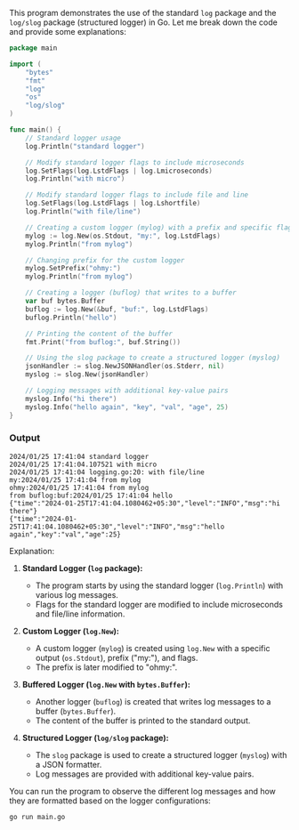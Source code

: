 This program demonstrates the use of the standard `log` package and the `log/slog` package (structured logger) in Go. Let me break down the code and provide some explanations:

```go
package main

import (
	"bytes"
	"fmt"
	"log"
	"os"
	"log/slog"
)

func main() {
	// Standard logger usage
	log.Println("standard logger")

	// Modify standard logger flags to include microseconds
	log.SetFlags(log.LstdFlags | log.Lmicroseconds)
	log.Println("with micro")

	// Modify standard logger flags to include file and line
	log.SetFlags(log.LstdFlags | log.Lshortfile)
	log.Println("with file/line")

	// Creating a custom logger (mylog) with a prefix and specific flags
	mylog := log.New(os.Stdout, "my:", log.LstdFlags)
	mylog.Println("from mylog")

	// Changing prefix for the custom logger
	mylog.SetPrefix("ohmy:")
	mylog.Println("from mylog")

	// Creating a logger (buflog) that writes to a buffer
	var buf bytes.Buffer
	buflog := log.New(&buf, "buf:", log.LstdFlags)
	buflog.Println("hello")

	// Printing the content of the buffer
	fmt.Print("from buflog:", buf.String())

	// Using the slog package to create a structured logger (myslog)
	jsonHandler := slog.NewJSONHandler(os.Stderr, nil)
	myslog := slog.New(jsonHandler)

	// Logging messages with additional key-value pairs
	myslog.Info("hi there")
	myslog.Info("hello again", "key", "val", "age", 25)
}
```

### Output
```
2024/01/25 17:41:04 standard logger
2024/01/25 17:41:04.107521 with micro
2024/01/25 17:41:04 logging.go:20: with file/line
my:2024/01/25 17:41:04 from mylog
ohmy:2024/01/25 17:41:04 from mylog
from buflog:buf:2024/01/25 17:41:04 hello
{"time":"2024-01-25T17:41:04.1080462+05:30","level":"INFO","msg":"hi there"}
{"time":"2024-01-25T17:41:04.1080462+05:30","level":"INFO","msg":"hello again","key":"val","age":25}
```

Explanation:

1. **Standard Logger (`log` package):**
   - The program starts by using the standard logger (`log.Println`) with various log messages.
   - Flags for the standard logger are modified to include microseconds and file/line information.

2. **Custom Logger (`log.New`):**
   - A custom logger (`mylog`) is created using `log.New` with a specific output (`os.Stdout`), prefix ("my:"), and flags.
   - The prefix is later modified to "ohmy:".

3. **Buffered Logger (`log.New` with `bytes.Buffer`):**
   - Another logger (`buflog`) is created that writes log messages to a buffer (`bytes.Buffer`).
   - The content of the buffer is printed to the standard output.

4. **Structured Logger (`log/slog` package):**
   - The `slog` package is used to create a structured logger (`myslog`) with a JSON formatter.
   - Log messages are provided with additional key-value pairs.

You can run the program to observe the different log messages and how they are formatted based on the logger configurations:

```bash
go run main.go
```